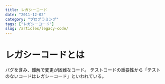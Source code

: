 ```yaml
---
title: レガシーコード
date: "2011-12-02"
category: "プログラミング"
tags: ["レガシーコード"]
slug: /articles/legacy-code/
---
```



# レガシーコードとは
バグを含み、難解で変更が困難なコード。
テストコードの重要性から「テストのないコードはレガシーコード」といわれている。